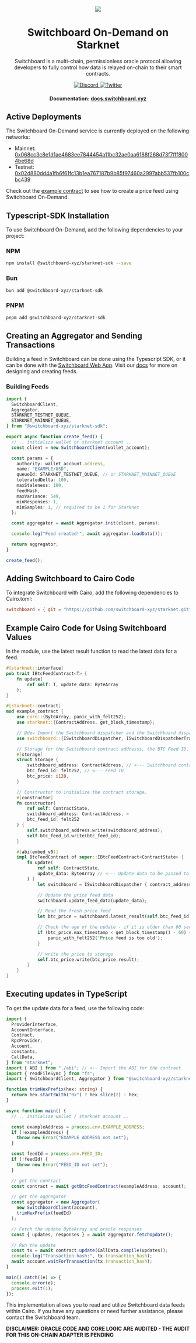 <div align="center">
  <a href="#">
    <img src="https://github.com/switchboard-xyz/sbv2-core/raw/main/website/static/img/icons/switchboard/avatar.png" />
  </a>

  <h1>Switchboard On-Demand on Starknet</h1>

  <p>Switchboard is a multi-chain, permissionless oracle protocol allowing developers to fully control how data is relayed on-chain to their smart contracts.</p>

  <div>
    <a href="https://discord.gg/switchboardxyz">
      <img alt="Discord" src="https://img.shields.io/discord/841525135311634443?color=blueviolet&logo=discord&logoColor=white" />
    </a>
    <a href="https://twitter.com/switchboardxyz">
      <img alt="Twitter" src="https://img.shields.io/twitter/follow/switchboardxyz?label=Follow+Switchboard" />
    </a>
  </div>

  <h4>
    <strong>Documentation: </strong><a href="https://docs.switchboard.xyz">docs.switchboard.xyz</a>
  </h4>
</div>

## Active Deployments

The Switchboard On-Demand service is currently deployed on the following networks:

- Mainnet: [0x068cc3c8e1d1ae4683ee7844454a11bc32ae0aa6188f268d73f7fff8004be68d](https://starkscan.co/contract/0x068cc3c8e1d1ae4683ee7844454a11bc32ae0aa6188f268d73f7fff8004be68d)
- Testnet: [0x02d880dd4a1fb6f61fc13b1ea767187b9b85f97460a2997abb537fb100cbc439](https://sepolia.starkscan.co/contract/0x02d880dd4a1fb6f61fc13b1ea767187b9b85f97460a2997abb537fb100cbc439)

Check out the [example contract](./examples/price_feed/) to see how to create a price feed using Switchboard On-Demand.

## Typescript-SDK Installation

To use Switchboard On-Demand, add the following dependencies to your project:

### NPM

```bash
npm install @switchboard-xyz/starknet-sdk --save
```

### Bun

```bash
bun add @switchboard-xyz/starknet-sdk
```

### PNPM

```bash
pnpm add @switchboard-xyz/starknet-sdk
```

## Creating an Aggregator and Sending Transactions

Building a feed in Switchboard can be done using the Typescript SDK, or it can be done with the [Switchboard Web App](https://ondemand.switchboard.xyz/starknet/mainnet). Visit our [docs](https://docs.switchboard.xyz/docs) for more on designing and creating feeds.

### Building Feeds

```typescript
import {
  SwitchboardClient,
  Aggregator,
  STARKNET_TESTNET_QUEUE,
  STARKNET_MAINNET_QUEUE,
} from "@switchboard-xyz/starknet-sdk";

export async function create_feed() {
  // .. initialize wallet or starknet account ..
  const client = new SwitchboardClient(wallet_account);

  const params = {
    authority: wallet_account.address,
    name: "EXAMPLE/USD",
    queueId: STARKNET_TESTNET_QUEUE, // or STARKNET_MAINNET_QUEUE
    toleratedDelta: 100,
    maxStaleness: 100,
    feedHash,
    maxVariance: 5e9,
    minResponses: 1,
    minSamples: 1, // required to be 1 for Starknet
  };

  const aggregator = await Aggregator.init(client, params);

  console.log("Feed created!", await aggregator.loadData());

  return aggregator;
}

create_feed();
```

## Adding Switchboard to Cairo Code

To integrate Switchboard with Cairo, add the following dependencies to Cairo.toml:

```toml
switchboard = { git = "https://github.com/switchboard-xyz/starknet.git" }
```

## Example Cairo Code for Using Switchboard Values

In the module, use the latest result function to read the latest data for a feed.

```rust
#[starknet::interface]
pub trait IBtcFeedContract<T> {
    fn update(
        ref self: T, update_data: ByteArray
    );
}

#[starknet::contract]
mod example_contract {
    use core::{ByteArray, panic_with_felt252};
    use starknet::{ContractAddress, get_block_timestamp};

    // @dev Import the Switchboard dispatcher and the Switchboard dispatcher trait.
    use switchboard::{ISwitchboardDispatcher, ISwitchboardDispatcherTrait};

    // Storage for the Switchboard contract addresss, the BTC Feed ID, and the BTC price.
    #[storage]
    struct Storage {
        switchboard_address: ContractAddress, // <--- Switchboard contract address
        btc_feed_id: felt252, // <--- Feed ID
        btc_price: i128,
    }

    // Constructor to initialize the contract storage.
    #[constructor]
    fn constructor(
        ref self: ContractState,
        switchboard_address: ContractAddress, >
        btc_feed_id: felt252
    ) {
        self.switchboard_address.write(switchboard_address);
        self.btc_feed_id.write(btc_feed_id);
    }

    #[abi(embed_v0)]
    impl BtcFeedContract of super::IBtcFeedContract<ContractState> {
        fn update(
            ref self: ContractState,
            update_data: ByteArray // <--- Update data to be passed to the Switchboard contract
        ) {
            let switchboard = ISwitchboardDispatcher { contract_address: self.switchboard_address.read() };

            // Update the price feed data
            switchboard.update_feed_data(update_data);

            // Read the fresh price feed
            let btc_price = switchboard.latest_result(self.btc_feed_id.read());

            // Check the age of the update - if it is older than 60 seconds, panic
            if (btc_price.max_timestamp < get_block_timestamp() - 60) {
                panic_with_felt252('Price feed is too old');
            }

            // write the price to storage
            self.btc_price.write(btc_price.result);
        }
    }
}
```

## Executing updates in TypeScript

To get the update data for a feed, use the following code:

```typescript
import {
  ProviderInterface,
  AccountInterface,
  Contract,
  RpcProvider,
  Account,
  constants,
  CallData,
} from "starknet";
import { ABI } from "./abi"; // <-- Import the ABI for the contract
import { readFileSync } from "fs";
import { SwitchboardClient, Aggregator } from "@switchboard-xyz/starknet-sdk";

function trimHexPrefix(hex: string) {
  return hex.startsWith("0x") ? hex.slice(2) : hex;
}

async function main() {
  // .. initialize wallet / starknet account ..

  const exampleAddress = process.env.EXAMPLE_ADDRESS;
  if (!exampleAddress) {
    throw new Error("EXAMPLE_ADDRESS not set");
  }

  const feedId = process.env.FEED_ID;
  if (!feedId) {
    throw new Error("FEED_ID not set");
  }

  // get the contract
  const contract = await getBtcFeedContract(exampleAddress, account);

  // get the aggregator
  const aggregator = new Aggregator(
    new SwitchboardClient(account),
    trimHexPrefix(feedId)
  );

  // Fetch the update ByteArray and oracle responses
  const { updates, responses } = await aggregator.fetchUpdate();

  // Run the update
  const tx = await contract.update(CallData.compile(updates));
  console.log("Transaction hash:", tx.transaction_hash);
  await account.waitForTransaction(tx.transaction_hash);
}

main().catch((e) => {
  console.error(e);
  process.exit(1);
});
```

This implementation allows you to read and utilize Switchboard data feeds within Cairo. If you have any questions or need further assistance, please contact the Switchboard team.

**DISCLAIMER: ORACLE CODE AND CORE LOGIC ARE AUDITED - THE AUDIT FOR THIS ON-CHAIN ADAPTER IS PENDING**
